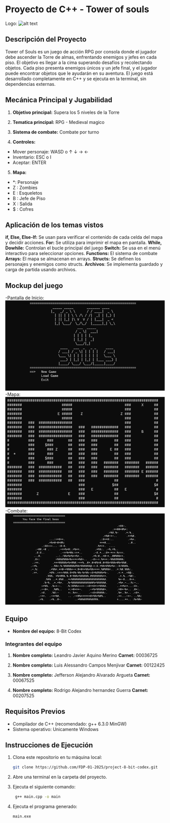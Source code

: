 # Proyecto de C++ - Tower of souls

Logo:
![alt text](https://github.com/FDP-01-2025/project-8-bit-codex.git/References/Logo.png)


## Descripción del Proyecto

Tower of Souls es un juego de acción RPG por consola donde el jugador debe ascender la Torre de almas, enfrentando enemigos y jefes en cada piso. El objetivo es llegar a la cima superando desafíos y recolectando objetos. Cada piso presenta enemigos únicos y un jefe final, y el jugador puede encontrar objetos que le ayudarán en su aventura. El juego está desarrollado completamente en C++ y se ejecuta en la terminal, sin dependencias externas.

## Mecánica Principal y Jugabilidad
1. **Objetivo principal:** Supera los 5 niveles de la Torre 

2. **Tematica principal:** RPG - Medieval magico

3. **Sistema de combate:** Combate por turno

4. **Controles:** 
- Mover personaje: WASD o  ↑ ↓ → ← 
- Inventario: ESC o I
- Aceptar: ENTER

5. **Mapa:**
- *: Personaje
- Z : Zombies
- E : Esqueletos
- B : Jefe de Piso 
- X : Salida
- $ : Cofres

## Aplicación de los temas vistos

**if, Else, Else-If:** Se usan para verificar el contenido de cada celda del mapa y decidir acciones. 
**For:** Se utiliza para imprimir el mapa en pantalla. 
**While, Dowhile:** Controlan el bucle principal del juego 
**Switch:** Se usa en el menú interactivo para seleccionar opciones. 
**Functions:** El sistema de combate 
**Arrays:** El mapa se almacenan en arrays. 
**Structs:** Se definen los personajes y enemigos como structs. 
**Archivos**: Se implementa guardado y carga de partida usando archivos. 

## Mockup del juego

-Pantalla de Inicio:
![Pantalla de Inicio](https://raw.githubusercontent.com/FDP-01-2025/project-8-bit-codex/main/References/Main.png)
-Mapa: 
![Mapa](https://raw.githubusercontent.com/FDP-01-2025/project-8-bit-codex/main/References/Map.png)
-Combate:
![Combate](https://raw.githubusercontent.com/FDP-01-2025/project-8-bit-codex/main/References/Combat.png)

## Equipo

- **Nombre del equipo:** 8-Bit Codex

### Integrantes del equipo

1. **Nombre completo:** Leandro Javier Aquino Merino
   **Carnet:** 00036725

2. **Nombre completo:** Luis Alessandro Campos Menjivar 
   **Carnet:** 00122425

3. **Nombre completo:** Jefferson Alejandro Alvarado Argueta 
   **Carnet:** 00067525

4. **Nombre completo:** Rodrigo Alejandro hernandez Guerra
   **Carnet:** 00207525

## Requisitos Previos

- Compilador de C++ (recomendado: g++ 6.3.0 MinGW)
- Sistema operativo: Unicamente Windows

## Instrucciones de Ejecución

1. Clona este repositorio en tu máquina local:
   ```bash
   git clone https://github.com/FDP-01-2025/project-8-bit-codex.git
2. Abre una terminal en la carpeta del proyecto.

3. Ejecuta el siguiente comando:
   ```bash
    g++ main.cpp -o main   
   ```
4. Ejecuta el programa generado:
   ```bash
   main.exe
   ```
